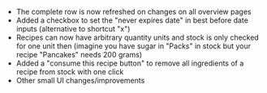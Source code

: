 - The complete row is now refreshed on changes on all overview pages
- Added a checkbox to set the "never expires date" in best before date inputs (alternative to shortcut "x")
- Recipes can now have arbitrary quantity units and stock is only checked for one unit then (imagine you have sugar in "Packs" in stock but your recipe "Pancakes" needs 200 grams)
- Added a "consume this recipe button" to remove all ingredients of a recipe from stock with one click
- Other small UI changes/improvements
